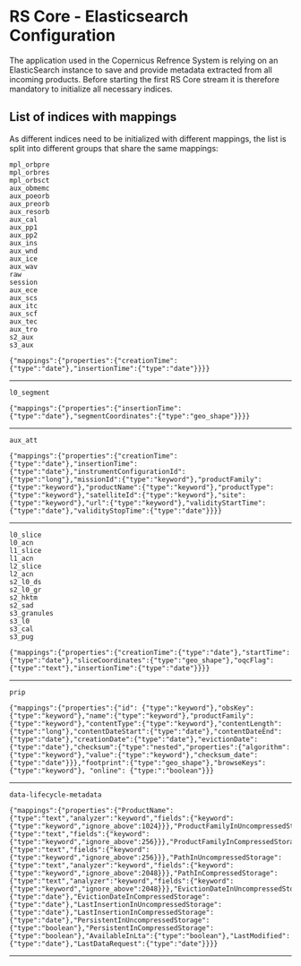 # RS Core - Elasticsearch Configuration

The application used in the Copernicus Refrence System is relying on an ElasticSearch instance to save and provide metadata extracted from all incoming products. 
Before starting the first RS Core stream it is therefore mandatory to initialize all necessary indices.

## List of indices with mappings

As different indices need to be initialized with different mappings, the list is split into different groups that share the same mappings:

```
mpl_orbpre
mpl_orbres
mpl_orbsct
aux_obmemc
aux_poeorb
aux_preorb
aux_resorb
aux_cal
aux_pp1
aux_pp2
aux_ins
aux_wnd
aux_ice
aux_wav
raw
session
aux_ece
aux_scs
aux_itc
aux_scf
aux_tec
aux_tro
s2_aux
s3_aux
```

```
{"mappings":{"properties":{"creationTime":{"type":"date"},"insertionTime":{"type":"date"}}}}
```

-------------------

```
l0_segment
```

```
{"mappings":{"properties":{"insertionTime":{"type":"date"},"segmentCoordinates":{"type":"geo_shape"}}}}
```

-------------------

```
aux_att
```

```
{"mappings":{"properties":{"creationTime":{"type":"date"},"insertionTime":{"type":"date"},"instrumentConfigurationId":{"type":"long"},"missionId":{"type":"keyword"},"productFamily":{"type":"keyword"},"productName":{"type":"keyword"},"productType":{"type":"keyword"},"satelliteId":{"type":"keyword"},"site":{"type":"keyword"},"url":{"type":"keyword"},"validityStartTime":{"type":"date"},"validityStopTime":{"type":"date"}}}}
```

-------------------

```
l0_slice
l0_acn
l1_slice
l1_acn
l2_slice
l2_acn
s2_l0_ds
s2_l0_gr
s2_hktm
s2_sad
s3_granules
s3_l0
s3_cal
s3_pug
```

```
{"mappings":{"properties":{"creationTime":{"type":"date"},"startTime":{"type":"date"},"sliceCoordinates":{"type":"geo_shape"},"oqcFlag":{"type":"text"},"insertionTime":{"type":"date"}}}}
```

-------------------

```
prip
```

```
{"mappings":{"properties":{"id": {"type":"keyword"},"obsKey":{"type":"keyword"},"name":{"type":"keyword"},"productFamily":{"type":"keyword"},"contentType":{"type":"keyword"},"contentLength":{"type":"long"},"contentDateStart":{"type":"date"},"contentDateEnd":{"type":"date"},"creationDate":{"type":"date"},"evictionDate":{"type":"date"},"checksum":{"type":"nested","properties":{"algorithm":{"type":"keyword"},"value":{"type":"keyword"},"checksum_date":{"type":"date"}}},"footprint":{"type":"geo_shape"},"browseKeys":{"type":"keyword"}, "online": {"type:":"boolean"}}}
```

-------------------

```
data-lifecycle-metadata
```

```
{"mappings":{"properties":{"ProductName":{"type":"text","analyzer":"keyword","fields":{"keyword":{"type":"keyword","ignore_above":1024}}},"ProductFamilyInUncompressedStorage":{"type":"text","fields":{"keyword":{"type":"keyword","ignore_above":256}}},"ProductFamilyInCompressedStorage":{"type":"text","fields":{"keyword":{"type":"keyword","ignore_above":256}}},"PathInUncompressedStorage":{"type":"text","analyzer":"keyword","fields":{"keyword":{"type":"keyword","ignore_above":2048}}},"PathInCompressedStorage":{"type":"text","analyzer":"keyword","fields":{"keyword":{"type":"keyword","ignore_above":2048}}},"EvictionDateInUncompressedStorage":{"type":"date"},"EvictionDateInCompressedStorage":{"type":"date"},"LastInsertionInUncompressedStorage":{"type":"date"},"LastInsertionInCompressedStorage":{"type":"date"},"PersistentInUncompressedStorage":{"type":"boolean"},"PersistentInCompressedStorage":{"type":"boolean"},"AvailableInLta":{"type":"boolean"},"LastModified":{"type":"date"},"LastDataRequest":{"type":"date"}}}}
```

-------------------
